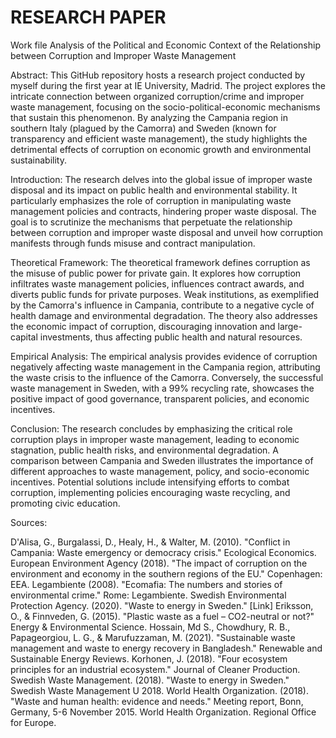 # RESEARCH PAPER
Work file
Analysis of the Political and Economic Context of the Relationship between Corruption and Improper Waste Management

Abstract:
This GitHub repository hosts a research project conducted by myself during the first year at IE University, Madrid. The project explores the intricate connection between organized corruption/crime and improper waste management, focusing on the socio-political-economic mechanisms that sustain this phenomenon. By analyzing the Campania region in southern Italy (plagued by the Camorra) and Sweden (known for transparency and efficient waste management), the study highlights the detrimental effects of corruption on economic growth and environmental sustainability.

Introduction:
The research delves into the global issue of improper waste disposal and its impact on public health and environmental stability. It particularly emphasizes the role of corruption in manipulating waste management policies and contracts, hindering proper waste disposal. The goal is to scrutinize the mechanisms that perpetuate the relationship between corruption and improper waste disposal and unveil how corruption manifests through funds misuse and contract manipulation.

Theoretical Framework:
The theoretical framework defines corruption as the misuse of public power for private gain. It explores how corruption infiltrates waste management policies, influences contract awards, and diverts public funds for private purposes. Weak institutions, as exemplified by the Camorra's influence in Campania, contribute to a negative cycle of health damage and environmental degradation. The theory also addresses the economic impact of corruption, discouraging innovation and large-capital investments, thus affecting public health and natural resources.

Empirical Analysis:
The empirical analysis provides evidence of corruption negatively affecting waste management in the Campania region, attributing the waste crisis to the influence of the Camorra. Conversely, the successful waste management in Sweden, with a 99% recycling rate, showcases the positive impact of good governance, transparent policies, and economic incentives.

Conclusion:
The research concludes by emphasizing the critical role corruption plays in improper waste management, leading to economic stagnation, public health risks, and environmental degradation. A comparison between Campania and Sweden illustrates the importance of different approaches to waste management, policy, and socio-economic incentives. Potential solutions include intensifying efforts to combat corruption, implementing policies encouraging waste recycling, and promoting civic education.

Sources:

D'Alisa, G., Burgalassi, D., Healy, H., & Walter, M. (2010). "Conflict in Campania: Waste emergency or democracy crisis." Ecological Economics.
European Environment Agency (2018). "The impact of corruption on the environment and economy in the southern regions of the EU." Copenhagen: EEA.
Legambiente (2008). "Ecomafia: The numbers and stories of environmental crime." Rome: Legambiente.
Swedish Environmental Protection Agency. (2020). "Waste to energy in Sweden." [Link]
Eriksson, O., & Finnveden, G. (2015). "Plastic waste as a fuel – CO2-neutral or not?" Energy & Environmental Science.
Hossain, Md S., Chowdhury, R. B., Papageorgiou, L. G., & Marufuzzaman, M. (2021). "Sustainable waste management and waste to energy recovery in Bangladesh." Renewable and Sustainable Energy Reviews.
Korhonen, J. (2018). "Four ecosystem principles for an industrial ecosystem." Journal of Cleaner Production.
Swedish Waste Management. (2018). "Waste to energy in Sweden." Swedish Waste Management U 2018.
World Health Organization. (2018). "Waste and human health: evidence and needs." Meeting report, Bonn, Germany, 5-6 November 2015. World Health Organization. Regional Office for Europe.
